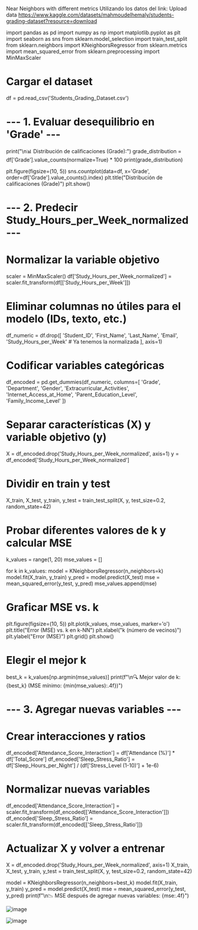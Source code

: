 Near Neighbors with different metrics
Utilizando los datos del link: Upload data
https://www.kaggle.com/datasets/mahmoudelhemaly/students-grading-dataset?resource=download

import pandas as pd
import numpy as np
import matplotlib.pyplot as plt
import seaborn as sns
from sklearn.model_selection import train_test_split
from sklearn.neighbors import KNeighborsRegressor
from sklearn.metrics import mean_squared_error
from sklearn.preprocessing import MinMaxScaler

# Cargar el dataset
df = pd.read_csv('Students_Grading_Dataset.csv')

# --- 1. Evaluar desequilibrio en 'Grade' ---
print("\n📊 Distribución de calificaciones (Grade):")
grade_distribution = df['Grade'].value_counts(normalize=True) * 100
print(grade_distribution)

plt.figure(figsize=(10, 5))
sns.countplot(data=df, x='Grade', order=df['Grade'].value_counts().index)
plt.title("Distribución de calificaciones (Grade)")
plt.show()

# --- 2. Predecir Study_Hours_per_Week_normalized ---
# Normalizar la variable objetivo
scaler = MinMaxScaler()
df['Study_Hours_per_Week_normalized'] = scaler.fit_transform(df[['Study_Hours_per_Week']])

# Eliminar columnas no útiles para el modelo (IDs, texto, etc.)
df_numeric = df.drop([
    'Student_ID', 'First_Name', 'Last_Name', 'Email', 
    'Study_Hours_per_Week'  # Ya tenemos la normalizada
], axis=1)

# Codificar variables categóricas
df_encoded = pd.get_dummies(df_numeric, columns=[
    'Grade', 'Department', 'Gender', 'Extracurricular_Activities',
    'Internet_Access_at_Home', 'Parent_Education_Level', 'Family_Income_Level'
])

# Separar características (X) y variable objetivo (y)
X = df_encoded.drop('Study_Hours_per_Week_normalized', axis=1)
y = df_encoded['Study_Hours_per_Week_normalized']

# Dividir en train y test
X_train, X_test, y_train, y_test = train_test_split(X, y, test_size=0.2, random_state=42)

# Probar diferentes valores de k y calcular MSE
k_values = range(1, 20)
mse_values = []

for k in k_values:
    model = KNeighborsRegressor(n_neighbors=k)
    model.fit(X_train, y_train)
    y_pred = model.predict(X_test)
    mse = mean_squared_error(y_test, y_pred)
    mse_values.append(mse)

# Graficar MSE vs. k
plt.figure(figsize=(10, 5))
plt.plot(k_values, mse_values, marker='o')
plt.title("Error (MSE) vs. k en k-NN")
plt.xlabel("k (número de vecinos)")
plt.ylabel("Error (MSE)")
plt.grid()
plt.show()

# Elegir el mejor k
best_k = k_values[np.argmin(mse_values)]
print(f"\n🔍 Mejor valor de k: {best_k} (MSE mínimo: {min(mse_values):.4f})")

# --- 3. Agregar nuevas variables ---
# Crear interacciones y ratios
df_encoded['Attendance_Score_Interaction'] = df['Attendance (%)'] * df['Total_Score']
df_encoded['Sleep_Stress_Ratio'] = df['Sleep_Hours_per_Night'] / (df['Stress_Level (1-10)'] + 1e-6)

# Normalizar nuevas variables
df_encoded['Attendance_Score_Interaction'] = scaler.fit_transform(df_encoded[['Attendance_Score_Interaction']])
df_encoded['Sleep_Stress_Ratio'] = scaler.fit_transform(df_encoded[['Sleep_Stress_Ratio']])

# Actualizar X y volver a entrenar
X = df_encoded.drop('Study_Hours_per_Week_normalized', axis=1)
X_train, X_test, y_train, y_test = train_test_split(X, y, test_size=0.2, random_state=42)

model = KNeighborsRegressor(n_neighbors=best_k)
model.fit(X_train, y_train)
y_pred = model.predict(X_test)
mse = mean_squared_error(y_test, y_pred)
print(f"\n📉 MSE después de agregar nuevas variables: {mse:.4f}")

![image](https://github.com/user-attachments/assets/9be69afc-a4e4-4a2e-972e-044eb7e9ae97)

![image](https://github.com/user-attachments/assets/a667cb56-cd7b-45c7-8485-eeedb75b9508)


